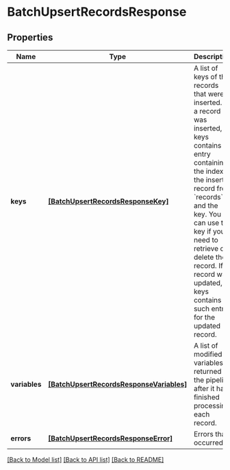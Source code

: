 # BatchUpsertRecordsResponse


## Properties
Name | Type | Description | Notes
------------ | ------------- | ------------- | -------------
**keys** | [**[BatchUpsertRecordsResponseKey]**](BatchUpsertRecordsResponseKey.md) | A list of keys of the records that were inserted.  If a record was inserted, keys contains an entry containing the index of the inserted record from &#x60;records&#x60; and the key. You can use the key if you need to retrieve or delete the record.  If a record was updated, keys contains no such entry for the updated record. | [optional] 
**variables** | [**[BatchUpsertRecordsResponseVariables]**](BatchUpsertRecordsResponseVariables.md) | A list of modified variables returned by the pipeline after it has finished processing each record. | [optional] 
**errors** | [**[BatchUpsertRecordsResponseError]**](BatchUpsertRecordsResponseError.md) | Errors that occurred. | [optional] 

[[Back to Model list]](../README.md#documentation-for-models) [[Back to API list]](../README.md#documentation-for-api-endpoints) [[Back to README]](../README.md)


